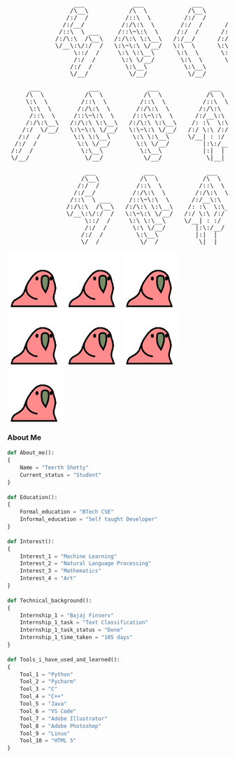 <!-- Refered from @hedyhli for this idea -->
<!-- Please copy it blindly it is typed manually atleast give credit -->

<pre>
                  ___             ___             ___         ___         ___     
                 /\__\           /\  \           /\__\       /\__\       /\  \    
                /:/  /          /::\  \         /:/  /      /:/  /      /::\  \   
               /:/__/          /:/\:\  \       /:/  /      /:/  /      /:/\:\  \  
              /::\  \ ___     /::\~\:\  \     /:/  /      /:/  /      /:/  \:\  \ 
             /:/\:\  /\__\   /:/\:\ \:\__\   /:/__/      /:/__/      /:/__/ \:\__\
             \/__\:\/:/  /   \:\~\:\ \/__/   \:\  \      \:\  \      \:\  \ /:/  /
                  \::/  /     \:\ \:\__\      \:\  \      \:\  \      \:\  /:/  / 
                  /:/  /       \:\ \/__/       \:\  \      \:\  \      \:\/:/  /  
                 /:/  /         \:\__\          \:\__\      \:\__\      \::/  /   
                 \/__/           \/__/           \/__/       \/__/       \/__/    

      ___             ___             ___              ___            ___              ___
     /\  \           /\  \           /\  \            /\  \          /\  \            /\__\ 
     \:\  \         /::\  \         /::\  \          /::\  \         \:\  \          /:/  / 
      \:\  \       /:/\:\  \       /:/\:\  \        /:/\:\  \         \:\  \        /:/__/
      /::\  \     /::\~\:\  \     /::\~\:\  \      /:/__\:\  \        /::\  \      /::\  \ __
     /:/\:\__\   /:/\:\ \:\__\   /:/\:\ \:\__\    /: :\  \:\__\      /:/\:\__\    /:/\:\  /\__\
    /:/  \/__/   \:\~\:\ \/__/   \:\~\:\ \/__/   /:/ \:\ /:/  /     /:/  \/__/    \/__\:\/:/  /
   /:/  /         \:\ \:\__\      \:\ \:\__\     \/__| : :/  /     /:/  /              \::/  /
  /:/  /           \:\ \/__/       \:\ \/__/         |:\:/__/     /:/  /               /:/  /
 /:/  /             \:\__\          \:\__\           |:|  |      /:/  /               /:/  / 
 \/__/               \/__/           \/__/            \|__|      \/__/                \/__/
    
                     ___             ___              ___             ___      
                    /\__\           /\  \            /\  \           /\  \
                   /:/  /          /::\  \          /::\  \         /::\  \
                  /:/__/          /:/\:\  \        /:/\:\  \       /:/\:\  \
                 /::\  \ ___     /::\~\:\  \      /:/__\:\  \     /::\~\:\  \
                /:/\:\  /\__\   /:/\:\ \:\__\    /: :\  \:\__\   /:/\:\ \:\__\
                \/__\:\/:/  /   \:\~\:\ \/__/   /:/ \:\ /:/  /   \:\~\:\ \/__/
                     \::/  /     \:\ \:\__\     \/__| : :/  /     \:\ \:\__\
                     /:/  /       \:\ \/__/        |:\:/__/        \:\ \/__/
                    /:/  /         \:\__\          |:|  |           \:\__\
                    \/__/           \/__/           \|__|            \/__/ 
</pre>
![](https://github.com/TeerthShetty/TeerthShetty/blob/main/60fpsparrot.gif)
![](https://github.com/TeerthShetty/TeerthShetty/blob/main/60fpsparrot.gif)
![](https://github.com/TeerthShetty/TeerthShetty/blob/main/60fpsparrot.gif)
![](https://github.com/TeerthShetty/TeerthShetty/blob/main/60fpsparrot.gif)
![](https://github.com/TeerthShetty/TeerthShetty/blob/main/60fpsparrot.gif)
![](https://github.com/TeerthShetty/TeerthShetty/blob/main/60fpsparrot.gif)
![](https://github.com/TeerthShetty/TeerthShetty/blob/main/60fpsparrot.gif)

### About Me 
```Python
def About_me():
{ 
    Name = "Teerth Shetty"
    Current_status = "Student"
} 

def Education(): 
{ 
    Formal_education = "BTech CSE" 
    Informal_education = "Self taught Developer" 
}

def Interest():
{ 
    Interest_1 = "Machine Learning" 
    Interest_2 = "Natural Language Processing" 
    Interest_3 = "Mathematics" 
    Interest_4 = "Art" 
}

def Technical_background(): 
{ 
    Internship_1 = "Bajaj Finserv"
    Internship_1_task = "Text Classification"
    Internship_1_task_status = "Done"
    Internship_1_time_taken = "105 days"
} 

def Tools_i_have_used_and_learned(): 
{ 
    Tool_1 = "Python" 
    Tool_2 = "Pycharm" 
    Tool_3 = "C"
    Tool_4 = "C++" 
    Tool_5 = "Java" 
    Tool_6 = "VS Code" 
    Tool_7 = "Adobe Illustrator"
    Tool_8 = "Adobe Photoshop" 
    Tool_9 = "Linux"
    Tool_10 = "HTML 5"
}

```



